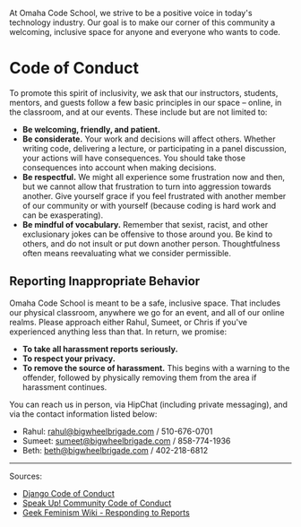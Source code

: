 At Omaha Code School, we strive to be a positive voice in today's technology industry. Our goal is to make our corner of this community a welcoming, inclusive space for anyone and everyone who wants to code.

# Code of Conduct

To promote this spirit of inclusivity, we ask that our instructors, students, mentors, and guests follow a few basic principles in our space – online, in the classroom, and at our events. These include but are not limited to:

- **Be welcoming, friendly, and patient.**
- **Be considerate.** Your work and decisions will affect others. Whether writing code, delivering a lecture, or participating in a panel discussion, your actions will have consequences. You should take those consequences into account when making decisions.
- **Be respectful.** We might all experience some frustration now and then, but we cannot allow that frustration to turn into aggression towards another. Give yourself grace if you feel frustrated with another member of our community or with yourself (because coding is hard work and can be exasperating).
- **Be mindful of vocabulary.** Remember that sexist, racist, and other exclusionary jokes can be offensive to those around you. Be kind to others, and do not insult or put down another person. Thoughtfulness often means reevaluating what we consider permissible.


## Reporting Inappropriate Behavior

Omaha Code School is meant to be a safe, inclusive space. That includes our physical classroom, anywhere we go for an event, and all of our online realms. Please approach either Rahul, Sumeet, or Chris if you've experienced anything less than that. In return, we promise:

- **To take all harassment reports seriously.**
- **To respect your privacy.**
- **To remove the source of harassment.** This begins with a warning to the offender,  followed by physically removing them from the area if harassment continues.

You can reach us in person, via HipChat (including private messaging), and via the contact information listed below:

- Rahul: rahul@bigwheelbrigade.com / 510-676-0701
- Sumeet: sumeet@bigwheelbrigade.com / 858-774-1936
- Beth: beth@bigwheelbrigade.com / 402-218-6812

---

Sources:

- [Django Code of Conduct](https://www.djangoproject.com/conduct/)
- [Speak Up! Community Code of Conduct](http://speakup.io/coc.html)
- [Geek Feminism Wiki - Responding to Reports](http://geekfeminism.wikia.com/wiki/Conference_anti-harassment/Responding_to_reports)
